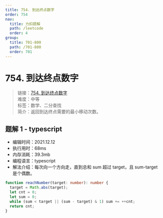 ```yaml
---
title: 754. 到达终点数字
order: 754
nav:
  title: 力扣题解
  path: /leetcode
  order: 4
group:
  title: 701-800
  path: /701-800
  order: 701
---
```


# 754. 到达终点数字

> 链接：[754. 到达终点数字](https://leetcode-cn.com/problems/reach-a-number/)  
> 难度：中等  
> 标签：数学、二分查找  
> 简介：返回到达终点需要的最小移动次数。

## 题解 1 - typescript

- 编辑时间：2021.12.12
- 执行用时：68ms
- 内存消耗：39.3mb
- 编程语言：typescript
- 解法介绍：每次向一个方向走，直到总和 sum 超过 target，且 sum-target 是个偶数。

```typescript
function reachNumber(target: number): number {
  target = Math.abs(target);
  let cnt = 0;
  let sum = 0;
  while (sum < target || (sum - target) & 1) sum += ++cnt;
  return cnt;
}
```
